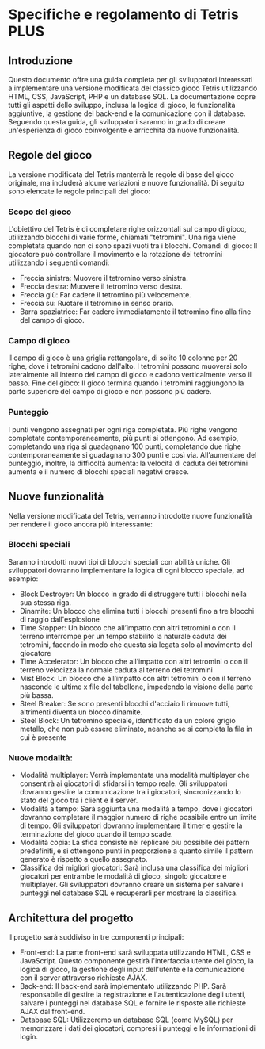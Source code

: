 # Specifiche e regolamento di Tetris PLUS

## Introduzione
Questo documento offre una guida completa per gli sviluppatori interessati a implementare una versione modificata del classico gioco Tetris utilizzando HTML, CSS, JavaScript, PHP e un database SQL. La documentazione copre tutti gli aspetti dello sviluppo, inclusa la logica di gioco, le funzionalità aggiuntive, la gestione del back-end e la comunicazione con il database. Seguendo questa guida, gli sviluppatori saranno in grado di creare un'esperienza di gioco coinvolgente e arricchita da nuove funzionalità.

## Regole del gioco
La versione modificata del Tetris manterrà le regole di base del gioco originale, ma includerà alcune variazioni e nuove funzionalità. Di seguito sono elencate le regole principali del gioco:
            
### Scopo del gioco
L'obiettivo del Tetris è di completare righe orizzontali sul campo di gioco, utilizzando blocchi di varie forme, chiamati "tetromini". Una riga viene completata quando non ci sono spazi vuoti tra i blocchi.
Comandi di gioco: Il giocatore può controllare il movimento e la rotazione dei tetromini utilizzando i seguenti comandi:
- Freccia sinistra: Muovere il tetromino verso sinistra.
- Freccia destra: Muovere il tetromino verso destra.
- Freccia giù: Far cadere il tetromino più velocemente.
- Freccia su: Ruotare il tetromino in senso orario.
- Barra spaziatrice: Far cadere immediatamente il tetromino fino alla fine del campo di gioco.

### Campo di gioco
Il campo di gioco è una griglia rettangolare, di solito 10 colonne per 20 righe, dove i tetromini cadono dall'alto. I tetromini possono muoversi solo lateralmente all'interno del campo di gioco e cadono verticalmente verso il basso.
Fine del gioco: Il gioco termina quando i tetromini raggiungono la parte superiore del campo di gioco e non possono più cadere.

### Punteggio
I punti vengono assegnati per ogni riga completata. Più righe vengono completate contemporaneamente, più punti si ottengono. Ad esempio, completando una riga si guadagnano 100 punti, completando due righe contemporaneamente si guadagnano 300 punti e così via.
All’aumentare del punteggio, inoltre, la difficoltà aumenta: la velocità di caduta dei tetromini aumenta e il numero di blocchi speciali negativi cresce.

## Nuove funzionalità
Nella versione modificata del Tetris, verranno introdotte nuove funzionalità per rendere il gioco ancora più interessante:
                  
### Blocchi speciali
Saranno introdotti nuovi tipi di blocchi speciali con abilità uniche. Gli sviluppatori dovranno implementare la logica di ogni blocco speciale, ad esempio:
- Block Destroyer: Un blocco in grado di distruggere tutti i blocchi nella sua stessa riga.
- Dinamite: Un blocco che elimina tutti i blocchi presenti fino a tre blocchi di raggio dall'esplosione
- Time Stopper: Un blocco che all’impatto con altri tetromini o con il terreno interrompe per un tempo stabilito la naturale caduta dei tetromini, facendo in modo che questa sia legata solo al movimento del giocatore
- Time Accelerator: Un blocco che all’impatto con altri tetromini o con il terreno velocizza la normale caduta al terreno dei tetromini
- Mist Block: Un blocco che all’impatto con altri tetromini o con il terreno nasconde le ultime x file del tabellone, impedendo la visione della parte più bassa.
- Steel Breaker: Se sono presenti blocchi d'acciaio li rimuove tutti, altrimenti diventa un blocco dinamite.
- Steel Block: Un tetromino speciale, identificato da un colore grigio metallo, che non può essere eliminato, neanche se si completa la fila in cui è presente
  
### Nuove modalità:
- Modalità multiplayer: Verrà implementata una modalità multiplayer che consentirà ai giocatori di sfidarsi in tempo reale. Gli sviluppatori dovranno gestire la comunicazione tra i giocatori, sincronizzando lo stato del gioco tra i client e il server.
- Modalità a tempo: Sarà aggiunta una modalità a tempo, dove i giocatori dovranno completare il maggior numero di righe possibile entro un limite di tempo. Gli sviluppatori dovranno implementare il timer e gestire la terminazione del gioco quando il tempo scade.
- Modalità copia: La sfida consiste nel replicare piu possibile dei pattern predefiniti, e si ottengono punti in proporzione a quanto simile il pattern generato è rispetto a quello assegnato.
- Classifica dei migliori giocatori: Sarà inclusa una classifica dei migliori giocatori per entrambe le modalità di gioco, singolo giocatore e multiplayer. Gli sviluppatori dovranno creare un sistema per salvare i punteggi nel database SQL e recuperarli per mostrare la classifica.

## Architettura del progetto
Il progetto sarà suddiviso in tre componenti principali:
- Front-end: La parte front-end sarà sviluppata utilizzando HTML, CSS e JavaScript. Questo componente gestirà l'interfaccia utente del gioco, la logica di gioco, la gestione degli input dell'utente e la comunicazione con il server attraverso richieste AJAX.
- Back-end: Il back-end sarà implementato utilizzando PHP. Sarà responsabile di gestire la registrazione e l'autenticazione degli utenti, salvare i punteggi nel database SQL e fornire le risposte alle richieste AJAX dal front-end.
- Database SQL: Utilizzeremo un database SQL (come MySQL) per memorizzare i dati dei giocatori, compresi i punteggi e le informazioni di login.



